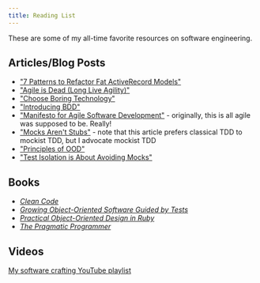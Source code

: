 ```yaml
---
title: Reading List
---
```


These are some of my all-time favorite resources on software engineering.

## Articles/Blog Posts

* ["7 Patterns to Refactor Fat ActiveRecord Models"](http://blog.codeclimate.com/blog/2012/10/17/7-ways-to-decompose-fat-activerecord-models/)
* ["Agile is Dead (Long Live Agility)"](https://pragdave.me/blog/2014/03/04/time-to-kill-agile/)
* ["Choose Boring Technology"](http://mcfunley.com/choose-boring-technology)
* ["Introducing BDD"](dannorth.net/introducing-bdd/)
* ["Manifesto for Agile Software Development"](http://www.agilemanifesto.org/) - originally, this is all agile was supposed to be. Really!
* ["Mocks Aren't Stubs"](http://www.martinfowler.com/articles/mocksArentStubs.html) - note that this article prefers classical TDD to mockist TDD, but I advocate mockist TDD
* ["Principles of OOD"](butunclebob.com/ArticleS.UncleBob.PrinciplesOfOod)
* ["Test Isolation is About Avoiding Mocks"](https://www.destroyallsoftware.com/blog/2014/test-isolation-is-about-avoiding-mocks)

## Books

* [*Clean Code*](http://www.informit.com/store/clean-code-a-handbook-of-agile-software-craftsmanship-9780132350884)
* [*Growing Object-Oriented Software Guided by Tests*](https://www.amazon.com/Growing-Object-Oriented-Software-Guided-Tests/dp/0321503627/ref=sr_1_1?ie=UTF8&qid=1469538142&sr=8-1&keywords=growing+object-oriented+software)
* [*Practical Object-Oriented Design in Ruby*](http://www.informit.com/store/practical-object-oriented-design-in-ruby-an-agile-primer-9780321721334?ranMID=24808)
* [*The Pragmatic Programmer*](https://pragprog.com/book/tpp/the-pragmatic-programmer)

## Videos

[My software crafting YouTube playlist](https://www.youtube.com/playlist?list=PLHhDPKFbKsTJstOVnhNAX-ackrU6KwY75)

